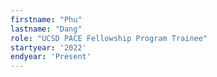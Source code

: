 ```yaml
---
firstname: "Phu"
lastname: "Dang"
role: "UCSD PACE Fellowship Program Trainee"
startyear: '2022'
endyear: 'Present'
---
```

